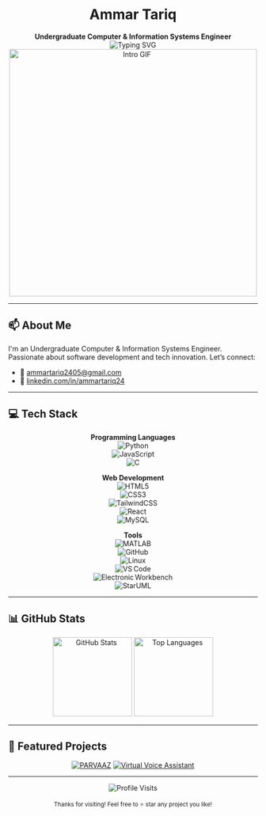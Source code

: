 <div align="center">
  <h1>Ammar Tariq</h1>
  <strong>Undergraduate Computer & Information Systems Engineer</strong>
</div>

<div align="center">
  <img src="https://readme-typing-svg.herokuapp.com?font=Fira+Code&size=30&duration=3000&pause=1000&color=00D9FF&center=true&vCenter=true&width=600&lines=Hi+there!;Want+to+know+about+me?;I+am+a+Developer+%26+Open+Source+Contributor" alt="Typing SVG" />
</div>

<div align="center">
  <img src="https://user-images.githubusercontent.com/74038190/225813708-98b745f2-7d22-48cf-9150-083f1b00d6c9.gif" width="500" alt="Intro GIF"/>
</div>

---

## 📫 About Me

I'm an Undergraduate Computer & Information Systems Engineer. Passionate about software development and tech innovation. Let’s connect:

- 📧 [ammartariq2405@gmail.com](mailto:ammartariq2405@gmail.com)  
- 🔗 [linkedin.com/in/ammartariq24](https://www.linkedin.com/in/ammartariq24)

---

## 💻 Tech Stack

<div align="center">

**Programming Languages**  
![Python](https://img.shields.io/badge/-Python-3776AB?style=for-the-badge&logo=python&logoColor=white)  
![JavaScript](https://img.shields.io/badge/-JavaScript-F7DF1E?style=for-the-badge&logo=javascript&logoColor=black)  
![C](https://img.shields.io/badge/-C-00599C?style=for-the-badge&logo=c&logoColor=white)

**Web Development**  
![HTML5](https://img.shields.io/badge/-HTML5-E34F26?style=for-the-badge&logo=html5&logoColor=white)  
![CSS3](https://img.shields.io/badge/-CSS3-1572B6?style=for-the-badge&logo=css3&logoColor=white)  
![TailwindCSS](https://img.shields.io/badge/-TailwindCSS-38B2AC?style=for-the-badge&logo=tailwind-css&logoColor=white)  
![React](https://img.shields.io/badge/-React-61DAFB?style=for-the-badge&logo=react&logoColor=black)  
![MySQL](https://img.shields.io/badge/-MySQL-4479A1?style=for-the-badge&logo=mysql&logoColor=white)

**Tools**  
![MATLAB](https://img.shields.io/badge/-MATLAB-0076A8?style=for-the-badge&logo=mathworks&logoColor=white)  
![GitHub](https://img.shields.io/badge/-GitHub-181717?style=for-the-badge&logo=github&logoColor=white)  
![Linux](https://img.shields.io/badge/-Linux-FCC624?style=for-the-badge&logo=linux&logoColor=black)  
![VS Code](https://img.shields.io/badge/-VS_Code-007ACC?style=for-the-badge&logo=visual-studio-code&logoColor=white)  
![Electronic Workbench](https://img.shields.io/badge/-Electronic_Workbench-grey?style=for-the-badge)  
![StarUML](https://img.shields.io/badge/-StarUML-2D2D2D?style=for-the-badge)

</div>

---

## 📊 GitHub Stats

<div align="center">
  <img src="https://github-readme-stats.vercel.app/api?username=iammartariq&show_icons=true&theme=radical&include_all_commits=true&count_private=true" height="160" alt="GitHub Stats"/>
  <img src="https://github-readme-stats.vercel.app/api/top-langs/?username=iammartariq&layout=compact&langs_count=8&theme=radical" height="160" alt="Top Languages"/>
</div>

---

## 🚀 Featured Projects

<div align="center">

[![PARVAAZ](https://github-readme-stats.vercel.app/api/pin/?username=iammartariq&repo=Parvaaz&theme=radical)](https://github.com/iammartariq/smart-energy-meter)
[![Virtual Voice Assistant](https://github-readme-stats.vercel.app/api/pin/?username=iammartariq&repo=Internship-CodeAlpha-2024&theme=radical)](https://github.com/iammartariq/face-recognition-attendance-system)
</div>

---

<div align="center">
  <img src="https://komarev.com/ghpvc/?username=iammartariq&style=for-the-badge&color=brightgreen" alt="Profile Visits" />
  <br/><br/>
  <small>Thanks for visiting! Feel free to ⭐ star any project you like!</small>
</div>
